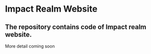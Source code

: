 # Impact Realm Website

## The repository contains code of Impact realm website.

More detail coming soon
